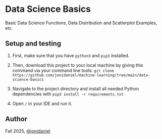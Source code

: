 # Data Science Basics

Basic Data Science Functions, Data Distribution and Scatterplot Examples, etc.

## Setup and testing

1. First, make sure that you have `python3` and `pip3` installed.

2. Then, download this project to your local machine by giving this command via your command line tools: `git clone https://github.com/jonidaniel/machine-learning/tree/main/data-science-basics`

3. Navigate to the project directory and install all needed Python dependencies with `pip3 install -r requirements.txt`

4. Open `/` in your IDE and run it.

## Author

Fall 2025, [@jonidaniel](https://github.com/jonidaniel)
